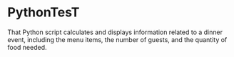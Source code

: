 # PythonTesT
 That  Python script  calculates and displays information related to a dinner event, including the menu items, the number of guests, and the quantity of food needed.
